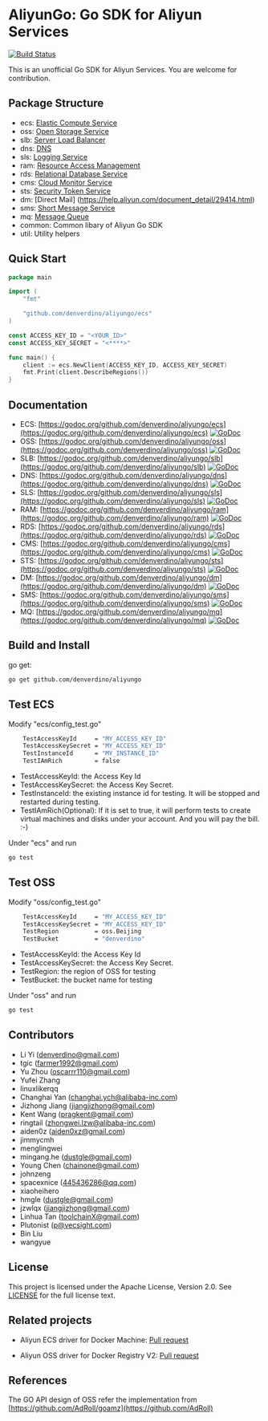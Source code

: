 # AliyunGo: Go SDK for Aliyun Services 

[![Build Status](https://travis-ci.org/denverdino/aliyungo.svg?branch=master)](https://travis-ci.org/denverdino/aliyungo)

This is an unofficial Go SDK for Aliyun Services. You are welcome for contribution.


## Package Structure

*  ecs: [Elastic Compute Service](https://help.aliyun.com/document_detail/ecs/open-api/summary.html)
*  oss: [Open Storage Service](https://help.aliyun.com/document_detail/oss/api-reference/abstract.html)
*  slb: [Server Load Balancer](https://help.aliyun.com/document_detail/slb/api-reference/brief-introduction.html)
*  dns: [DNS](https://help.aliyun.com/document_detail/dns/api-reference/summary.html)
*  sls: [Logging Service](https://help.aliyun.com/document_detail/sls/api/overview.html)
*  ram: [Resource Access Management](https://help.aliyun.com/document_detail/ram/ram-api-reference/intro/intro.html)
*  rds: [Relational Database Service](https://help.aliyun.com/document_detail/26226.html)
*  cms: [Cloud Monitor Service](https://help.aliyun.com/document_detail/28615.html)
*  sts: [Security Token Service](https://help.aliyun.com/document_detail/28756.html)
*  dm: [Direct Mail]
(https://help.aliyun.com/document_detail/29414.html)
*  sms: [Short Message Service](https://help.aliyun.com/product/44282.html)
*  mq: [Message Queue](https://help.aliyun.com/document_detail/29532.html)
*  common: Common libary of Aliyun Go SDK
*  util: Utility helpers



## Quick Start

```go
package main

import (
	"fmt"

	"github.com/denverdino/aliyungo/ecs"
)

const ACCESS_KEY_ID = "<YOUR_ID>"
const ACCESS_KEY_SECRET = "<****>"

func main() {
	client := ecs.NewClient(ACCESS_KEY_ID, ACCESS_KEY_SECRET)
	fmt.Print(client.DescribeRegions())
}

```

## Documentation

  *  ECS: [https://godoc.org/github.com/denverdino/aliyungo/ecs](https://godoc.org/github.com/denverdino/aliyungo/ecs) [![GoDoc](https://godoc.org/github.com/denverdino/aliyungo/ecs?status.svg)](https://godoc.org/github.com/denverdino/aliyungo/ecs)
  *  OSS: [https://godoc.org/github.com/denverdino/aliyungo/oss](https://godoc.org/github.com/denverdino/aliyungo/oss) [![GoDoc](https://godoc.org/github.com/denverdino/aliyungo/oss?status.svg)](https://godoc.org/github.com/denverdino/aliyungo/oss)
  *  SLB: [https://godoc.org/github.com/denverdino/aliyungo/slb](https://godoc.org/github.com/denverdino/aliyungo/slb) [![GoDoc](https://godoc.org/github.com/denverdino/aliyungo/slb?status.svg)](https://godoc.org/github.com/denverdino/aliyungo/slb)
  *  DNS: [https://godoc.org/github.com/denverdino/aliyungo/dns](https://godoc.org/github.com/denverdino/aliyungo/dns) [![GoDoc](https://godoc.org/github.com/denverdino/aliyungo/dns?status.svg)](https://godoc.org/github.com/denverdino/aliyungo/dns)
  *  SLS: [https://godoc.org/github.com/denverdino/aliyungo/sls](https://godoc.org/github.com/denverdino/aliyungo/sls) [![GoDoc](https://godoc.org/github.com/denverdino/aliyungo/sls?status.svg)](https://godoc.org/github.com/denverdino/aliyungo/sls)
  *  RAM: [https://godoc.org/github.com/denverdino/aliyungo/ram](https://godoc.org/github.com/denverdino/aliyungo/ram) [![GoDoc](https://godoc.org/github.com/denverdino/aliyungo/ram?status.svg)](https://godoc.org/github.com/denverdino/aliyungo/ram)
  *  RDS: [https://godoc.org/github.com/denverdino/aliyungo/rds](https://godoc.org/github.com/denverdino/aliyungo/rds) [![GoDoc](https://godoc.org/github.com/denverdino/aliyungo/rds?status.svg)](https://godoc.org/github.com/denverdino/aliyungo/rds)
  *  CMS: [https://godoc.org/github.com/denverdino/aliyungo/cms](https://godoc.org/github.com/denverdino/aliyungo/cms) [![GoDoc](https://godoc.org/github.com/denverdino/aliyungo/cms?status.svg)](https://godoc.org/github.com/denverdino/aliyungo/cms)
  *  STS: [https://godoc.org/github.com/denverdino/aliyungo/sts](https://godoc.org/github.com/denverdino/aliyungo/sts) [![GoDoc](https://godoc.org/github.com/denverdino/aliyungo/sts?status.svg)](https://godoc.org/github.com/denverdino/aliyungo/sts)
  *  DM: [https://godoc.org/github.com/denverdino/aliyungo/dm](https://godoc.org/github.com/denverdino/aliyungo/dm) [![GoDoc](https://godoc.org/github.com/denverdino/aliyungo/dm?status.svg)](https://godoc.org/github.com/denverdino/aliyungo/dm)
  *  SMS: [https://godoc.org/github.com/denverdino/aliyungo/sms](https://godoc.org/github.com/denverdino/aliyungo/sms) [![GoDoc](https://godoc.org/github.com/denverdino/aliyungo/sms?status.svg)](https://godoc.org/github.com/denverdino/aliyungo/sms)
  *  MQ: [https://godoc.org/github.com/denverdino/aliyungo/mq](https://godoc.org/github.com/denverdino/aliyungo/mq) [![GoDoc](https://godoc.org/github.com/denverdino/aliyungo/mq?status.svg)](https://godoc.org/github.com/denverdino/aliyungo/mq) 
   
## Build and Install

go get:

```sh
go get github.com/denverdino/aliyungo
```


## Test ECS

Modify "ecs/config_test.go" 

```sh
	TestAccessKeyId     = "MY_ACCESS_KEY_ID"
	TestAccessKeySecret = "MY_ACCESS_KEY_ID"
	TestInstanceId      = "MY_INSTANCE_ID"
	TestIAmRich         = false
```

*  TestAccessKeyId: the Access Key Id
*  TestAccessKeySecret: the Access Key Secret.
*  TestInstanceId: the existing instance id for testing. It will be stopped and restarted during testing.
*  TestIAmRich(Optional): If it is set to true, it will perform tests to create virtual machines and disks under your account. And you will pay the bill. :-)

Under "ecs" and run

```sh
go test
```

## Test OSS

Modify "oss/config_test.go" 

```sh
	TestAccessKeyId     = "MY_ACCESS_KEY_ID"
	TestAccessKeySecret = "MY_ACCESS_KEY_ID"
	TestRegion          = oss.Beijing
	TestBucket          = "denverdino"
```

*  TestAccessKeyId: the Access Key Id
*  TestAccessKeySecret: the Access Key Secret.
*  TestRegion: the region of OSS for testing
*  TestBucket: the bucket name for testing


Under "oss" and run

```sh
go test
```

## Contributors

  * Li Yi (denverdino@gmail.com)
  * tgic (farmer1992@gmail.com)
  * Yu Zhou (oscarrr110@gmail.com)
  * Yufei Zhang
  * linuxlikerqq
  * Changhai Yan (changhai.ych@alibaba-inc.com)
  * Jizhong Jiang (jiangjizhong@gmail.com)
  * Kent Wang (pragkent@gmail.com)
  * ringtail (zhongwei.lzw@alibaba-inc.com)
  * aiden0z (aiden0xz@gmail.com)
  * jimmycmh
  * menglingwei
  * mingang.he (dustgle@gmail.com)
  * Young Chen (chainone@gmail.com)
  * johnzeng
  * spacexnice (445436286@qq.com)
  * xiaoheihero
  * hmgle (dustgle@gmail.com)
  * jzwlqx (jiangjizhong@gmail.com)
  * Linhua Tan (toolchainX@gmail.com)
  * Plutonist (p@vecsight.com)
  * Bin Liu
  * wangyue


## License
This project is licensed under the Apache License, Version 2.0. See [LICENSE](https://github.com/denverdino/aliyungo/blob/master/LICENSE.txt) for the full license text.


## Related projects

  * Aliyun ECS driver for Docker Machine: [Pull request](https://github.com/docker/machine/pull/1182)

  * Aliyun OSS driver for Docker Registry V2: [Pull request](https://github.com/docker/distribution/pull/514)


## References

The GO API design of OSS refer the implementation from [https://github.com/AdRoll/goamz](https://github.com/AdRoll)
